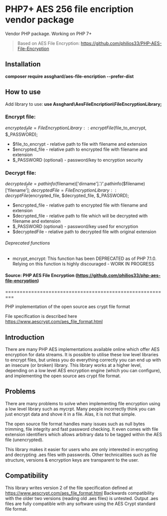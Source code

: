 # PHP7+ AES 256 file encription vendor package

Vendor PHP package. Working on PHP 7+

> Based on AES File Encryption: https://github.com/philios33/PHP-AES-File-Encryption

## Installation
**composer require assghard/aes-file-encription --prefer-dist**

## How to use
Add library to use: **use Assghard\AesFileEncription\FileEncryptionLibrary;**

### Encrypt file:
$encrypted_file = FileEncryptionLibrary::encryptFile($file_to_encrypt, $_PASSWORD);
 - $file_to_encrypt - relative path to file with filename and extension
 - $encrypted_file - relative path to encrypted file with filename and extension
 - $_PASSWORD (optional) - password/key to encryption security

### Decrypt file:
$decrypted_file = pathinfo($filename)['dirname'].'/'.pathinfo($filename)['filename'];
$decryptedFile = FileEncryptionLibrary::decryptFile($encrypted_file, $decrypted_file, $_PASSWORD);

 - $encrypted_file - relative path to encrypted file with filename and extension
 - $decrypted_file - relative path to file which will be decrypted with filename and extension
 - $_PASSWORD (optional) - password/key used for encryption
 - $decryptedFile - relative path to decrypted file with original extension

###### Deprecated functions
 - mcrypt_encrypt: This function has been DEPRECATED as of PHP 7.1.0. Relying on this function is highly discouraged - WORK IN PROGRESS


#### Source: PHP AES File Encryption (https://github.com/philios33/php-aes-file-encryption)
=========================================================

PHP implementation of the open source aes crypt file format

File specification is described here 
https://www.aescrypt.com/aes_file_format.html

## Introduction
There are many PHP AES implementations available online which offer AES encryption for data streams.  It is possible to utilise these low level libraries to encrypt files, but unless you do everything correctly you can end up with an insecure (or broken) library.  This library works at a higher level, depending on a low level AES encryption engine (which you can configure), and implementing the open source aes crypt file format.

## Problems
There are many problems to solve when implementing file encryption using a low level library such as mycrpt.  Many people incorrectly think you can just encrypt data and shove it in a file.  Alas, it is not that simple.

The open source file format handles many issues such as null bytes trimming, file integrity and fast password checking.  It even comes with file extension identifiers which allows arbitrary data to be tagged within the AES file (unencrypted).

This library makes it easier for users who are only interested in encrypting and decrypting .aes files with passwords.  Other technicalities such as file structure, versions & encryption keys are transparent to the user.

## Compatibility
This library writes version 2 of the file specification defined at https://www.aescrypt.com/aes_file_format.html
Backwards compatibility with the older two versions (reading old .aes files) is untested.
Output .aes files are fully compatible with any software using the AES Crypt standard file format.